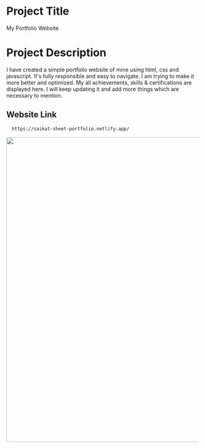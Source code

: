 # Project Title

My Portfolio Website

# Project Description

I have created a simple portfolio website of mine using html, css and javascript. It's fully responsible and easy to navigate. I am trying to make it more better and optimized. My all achievements, skills & certifications are displayed here. I will keep updating it and add more things which are necessary to mention.

## Website Link

```bash
  https://saikat-sheet-portfolio.netlify.app/
```
<p align="center">
  <img src="https://mir-s3-cdn-cf.behance.net/project_modules/fs/78a97163065537.5aa76fff8bb77.gif" width="800px">
</p>